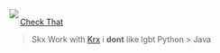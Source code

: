 <img align="left" src="[https://orhun.dev/img/crow.png](https://www.google.com/url?sa=i&url=https%3A%2F%2Fwallpapers.com%2Fwallpapers%2Fpixel-3-xl-batman-logo-amdi2ftupeaqajem.html&psig=AOvVaw1GA7bF1B82sC_s0dqltH6F&ust=1673739302394000&source=images&cd=vfe&ved=0CBAQjRxqFwoTCJDW7vXaxfwCFQAAAAAdAAAAABAF)">

[Check That](https://www.conservapedia.com/Best_arguments_against_homosexuality)   

> Skx
> Work with [Krx](https://github.com/Kash-001)
> i **dont** like lgbt
> Python > Java

